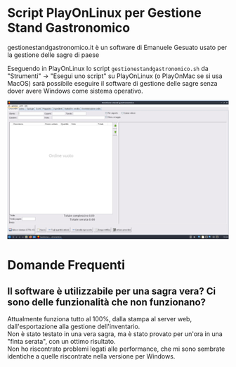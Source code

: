 # Script PlayOnLinux per Gestione Stand Gastronomico 
gestionestandgastronomico.it è un software di Emanuele Gesuato usato per la gestione delle sagre di paese

Eseguendo in PlayOnLinux lo script ```gestionestandgastronomico.sh``` da "Strumenti" -> "Esegui uno script" su PlayOnLinux (o PlayOnMac se si usa MacOS) sarà possibile eseguire il software di gestione delle sagre senza dover avere Windows come sistema operativo.

![](copertina.png)

# Domande Frequenti
## Il software è utilizzabile per una sagra vera? Ci sono delle funzionalità che non funzionano?
Attualmente funziona tutto al 100%, dalla stampa al server web, dall'esportazione alla gestione dell'inventario.  
Non è stato testato in una vera sagra, ma è stato provato per un'ora in una "finta serata", con un ottimo risultato.  
Non ho riscontrato problemi legati alle performance, che mi sono sembrate identiche a quelle riscontrate nella versione per Windows.  